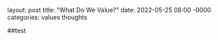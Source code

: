 layout: post
title: "What Do We Value?"
date: 2022-05-25 08:00 -0000
categories: values thoughts

##test
